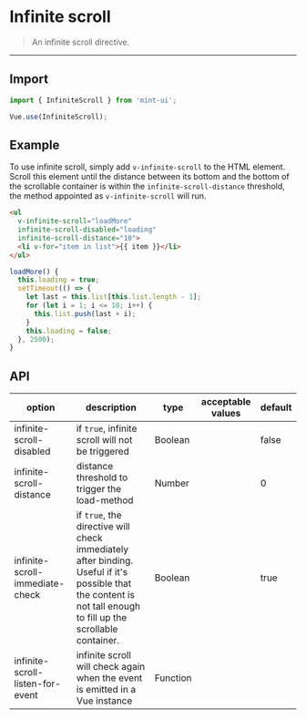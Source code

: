 # Infinite scroll

> An infinite scroll directive.

-------------

## Import

```javascript
import { InfiniteScroll } from 'mint-ui';

Vue.use(InfiniteScroll);
```

## Example

To use infinite scroll, simply add `v-infinite-scroll` to the HTML element. Scroll this element until the distance between its bottom and the bottom of the scrollable container is within the `infinite-scroll-distance` threshold, the method appointed as `v-infinite-scroll` will run.

```html
<ul
  v-infinite-scroll="loadMore"
  infinite-scroll-disabled="loading"
  infinite-scroll-distance="10">
  <li v-for="item in list">{{ item }}</li>
</ul>
```

```javascript
loadMore() {
  this.loading = true;
  setTimeout(() => {
    let last = this.list[this.list.length - 1];
    for (let i = 1; i <= 10; i++) {
      this.list.push(last + i);
    }
    this.loading = false;
  }, 2500);
}
```

## API
| option | description | type | acceptable values | default |
|------|-------|---------|-------|--------|
| infinite-scroll-disabled | if `true`, infinite scroll will not be triggered | Boolean | | false |
| infinite-scroll-distance | distance threshold to trigger the load-method | Number | | 0 |
| infinite-scroll-immediate-check | if `true`, the directive will check immediately after binding. Useful if it's possible that the content is not tall enough to fill up the scrollable container. | Boolean | | true |
| infinite-scroll-listen-for-event | infinite scroll will check again when the event is emitted in a Vue instance | Function | | |
